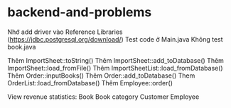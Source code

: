 # backend-and-problems
Nhớ add driver vào Reference Libraries (https://jdbc.postgresql.org/download/)
Test code ở Main.java
Không test book.java

Thêm ImportSheet::toString()
Thêm ImportSheet::add_toDatabase()
Thêm ImportSheet::load_fromFile()
Thêm ImportSheetList::load_fromDatabase()
Thêm Order::inputBooks()
Thêm Order::add_toDatabase()
Them OrderList::load_fromDatabase()
Thêm Employee::order()

View revenue statistics:
	Book
	Book category
	Customer
	Employee
